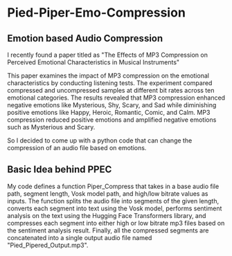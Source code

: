 # Pied-Piper-Emo-Compression

## Emotion based Audio Compression 



I recently found a paper titled as "The Effects of MP3 Compression on Perceived Emotional Characteristics in Musical Instruments" 


This paper examines the impact of MP3 compression on the emotional characteristics by conducting listening tests. The experiment compared compressed and uncompressed samples at different bit rates across ten emotional categories. The results revealed that MP3 compression enhanced negative emotions like Mysterious, Shy, Scary, and Sad while diminishing positive emotions like Happy, Heroic, Romantic, Comic, and Calm. MP3 compression reduced positive emotions and amplified negative emotions such as Mysterious and Scary. 

So I decided to come up with a python code that can change the compression of an audio file based on emotions. 

## Basic Idea behind PPEC

My code defines a function Piper_Compress that takes in a base audio file path, segment length, Vosk model path, and high/low bitrate values as inputs. The function splits the audio file into segments of the given length, converts each segment into text using the Vosk model, performs sentiment analysis on the text using the Hugging Face Transformers library, and compresses each segment into either high or low bitrate mp3 files based on the sentiment analysis result. Finally, all the compressed segments are concatenated into a single output audio file named "Pied_Pipered_Output.mp3".
